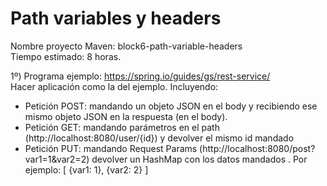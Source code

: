 # Path variables y headers
Nombre proyecto Maven: block6-path-variable-headers  
Tiempo estimado: 8 horas.  

1º)
Programa ejemplo: https://spring.io/guides/gs/rest-service/  
Hacer aplicación  como la del ejemplo. Incluyendo:
- Petición POST: mandando un objeto JSON en el body y recibiendo ese mismo objeto JSON en la respuesta (en el body).
- Petición GET: mandando parámetros en el path (http://localhost:8080/user/{id}) y devolver el mismo id mandado
- Petición PUT: mandando  Request Params (http://localhost:8080/post?var1=1&var2=2) devolver un HashMap con los datos mandados . Por ejemplo: [ {var1: 1}, {var2: 2} ]

